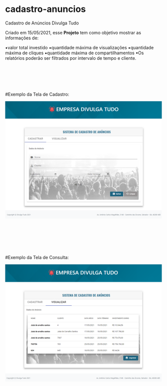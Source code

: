 # cadastro-anuncios
Cadastro de Anúncios Divulga Tudo

Criado em 15/05/2021, esse **Projeto** tem como objetivo mostrar as informações de:

▪valor total investido
▪quantidade máxima de visualizações
▪quantidade máxima de cliques
▪quantidade máxima de compartilhamentos
▪Os relatórios poderão ser filtrados por intervalo de tempo e cliente.
<br>
<br>
<br>
<br>
<br>
<br>


#Exemplo da Tela de Cadastro:
<p align="center">
  <img src="https://github.com/jutaics/cadastro-anuncios/blob/master/pagina_inicial.png" width="514" height="auto" />  
</p>
<br>
<br>
<br>
<br>
<br>

#Exemplo da Tela de Consulta:
<p align="center">
  <img src="https://github.com/jutaics/cadastro-anuncios/blob/master/tela_consulta.png" width="514" height="auto" />  
</p>




